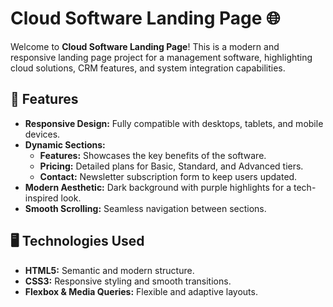 # Cloud Software Landing Page 🌐

Welcome to **Cloud Software Landing Page**! This is a modern and responsive landing page project for a management software, highlighting cloud solutions, CRM features, and system integration capabilities.

## 🚀 Features

- **Responsive Design:** Fully compatible with desktops, tablets, and mobile devices.  
- **Dynamic Sections:**
  - **Features:** Showcases the key benefits of the software.
  - **Pricing:** Detailed plans for Basic, Standard, and Advanced tiers.
  - **Contact:** Newsletter subscription form to keep users updated.
- **Modern Aesthetic:** Dark background with purple highlights for a tech-inspired look.  
- **Smooth Scrolling:** Seamless navigation between sections.

## 🖥️ Technologies Used

- **HTML5:** Semantic and modern structure.  
- **CSS3:** Responsive styling and smooth transitions.  
- **Flexbox & Media Queries:** Flexible and adaptive layouts.
